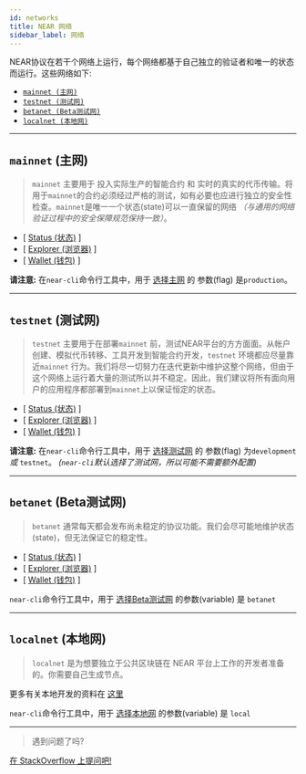 ```yaml
---
id: networks
title: NEAR 网络
sidebar_label: 网络
---
```


NEAR协议在若干个网络上运行，每个网络都基于自己独立的验证者和唯一的状态而运行。这些网络如下:

* [`mainnet (主网)`](/docs/concepts/networks#mainnet)
* [`testnet (测试网)`](/docs/concepts/networks#testnet)
* [`betanet (Beta测试网)`](/docs/concepts/networks#betanet)
* [`localnet (本地网)`](/docs/concepts/networks#localnet)
  
---

## `mainnet` (主网)

> `mainnet` 主要用于 投入实际生产的智能合约 和 实时的真实的代币传输。将用于`mainnet`的合约必须经过严格的测试，如有必要也应进行独立的安全性检查。`mainnet`是唯一一个状态(state)可以一直保留的网络 _（与通用的网络验证过程中的安全保障规范保持一致）_。


* [ [Status (状态)](https://rpc.mainnet.near.org/status) ]
* [ [Explorer (浏览器)](https://explorer.near.org) ]
* [ [Wallet (钱包)](https://wallet.near.org) ]

**请注意:** 在`near-cli`命令行工具中，用于 [选择主网](/docs/tools/near-cli#network-selection) 的 参数(flag) 是`production`。

---

## `testnet` (测试网)

> `testnet` 主要用于在部署`mainnet` 前，测试NEAR平台的方方面面。从帐户创建、模拟代币转移、工具开发到智能合约开发，`testnet` 环境都应尽量靠近`mainnet` 行为。我们将尽一切努力在迭代更新中维护这整个网络，但由于这个网络上运行着大量的测试所以并不稳定。因此，我们建议将所有面向用户的应用程序都部署到`mainnet`上以保证恒定的状态。

* [ [Status (状态)](https://rpc.testnet.near.org/status) ]
* [ [Explorer (浏览器)](https://explorer.testnet.near.org) ]
* [ [Wallet (钱包)](https://wallet.testnet.near.org) ]

**请注意:** 在`near-cli`命令行工具中，用于 [选择测试网](/docs/tools/near-cli#network-selection) 的 参数(flag) 为`development`_或_ `testnet`。 _(`near-cli`默认选择了测试网，所以可能不需要额外配置)_

---

## `betanet` (Beta测试网)

> `betanet` 通常每天都会发布尚未稳定的协议功能。我们会尽可能地维护状态(state)，但无法保证它的稳定性。

* [ [Status (状态)](https://rpc.betanet.near.org/status) ]
* [ [Explorer (浏览器)](https://explorer.betanet.near.org) ]
* [ [Wallet (钱包)](https://wallet.betanet.near.org) ]

`near-cli`命令行工具中，用于 [选择Beta测试网](/docs/tools/near-cli#network-selection) 的参数(variable) 是 `betanet`

---

## `localnet` (本地网)

> `localnet` 是为想要独立于公共区块链在 NEAR 平台上工作的开发者准备的。你需要自己生成节点。

更多有关本地开发的资料在 [这里](/docs/develop/node/running-a-node)

`near-cli`命令行工具中，用于 [选择本地网](/docs/tools/near-cli#network-selection) 的参数(variable) 是 `local`

---

>遇到问题了吗?
<a href="https://stackoverflow.com/questions/tagged/nearprotocol">
  <h8>在 StackOverflow 上提问吧!</h8>
</a>
